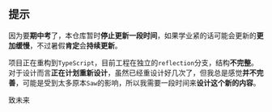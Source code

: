 ## 提示
因为要**期中考**了，本仓库暂时**停止更新一段时间**，如果学业紧的话可能会更新的**更加缓慢**，不过暑假**肯定**会**持续更新**。

项目正在重构到`TypeScript`，目前工程在独立的`reflection`分支，结构**不完整**。对于设计而言**正在计划重新设计**，虽然已经重设计好几次了，但我总是感觉**并不完善**，可能是受到太多原本`Saw`的影响，所以我需要一段时间来**设计这个新的内容**。

致未来
